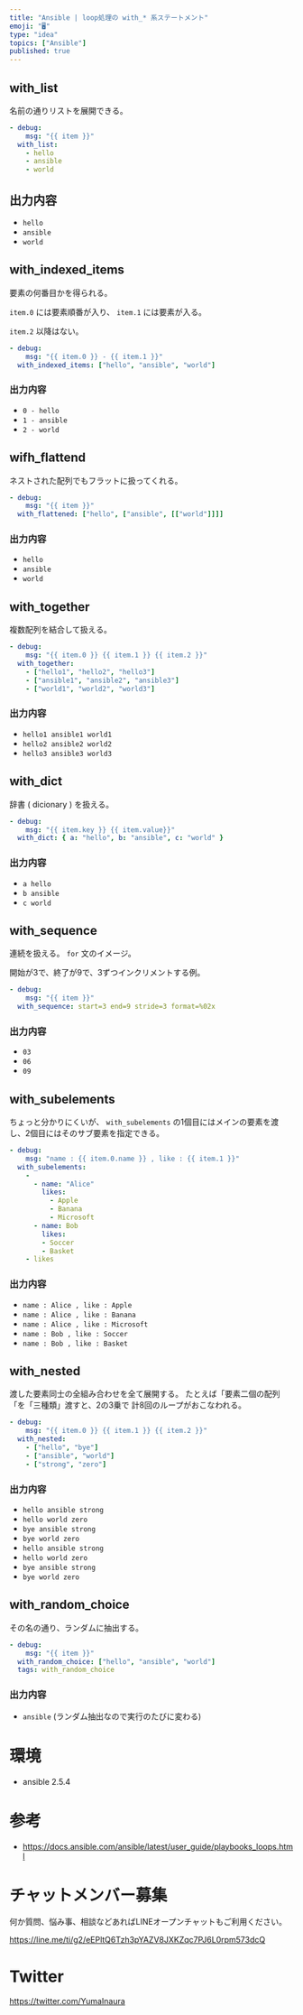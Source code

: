 ```yaml
---
title: "Ansible | loop処理の with_* 系ステートメント"
emoji: "🖥"
type: "idea"
topics: ["Ansible"]
published: true
---
```


## with_list

名前の通りリストを展開できる。

```yaml
- debug:
    msg: "{{ item }}"
  with_list:
    - hello
    - ansible
    - world
```

## 出力内容

- `hello`
- `ansible`
- `world`


## with_indexed_items

要素の何番目かを得られる。

`item.0` には要素順番が入り、
`item.1` には要素が入る。

`item.2` 以降はない。


```yaml
- debug:
    msg: "{{ item.0 }} - {{ item.1 }}"
  with_indexed_items: ["hello", "ansible", "world"]
```

### 出力内容

- `0 - hello`
- `1 - ansible`
- `2 - world`

##  wifh_flattend

ネストされた配列でもフラットに扱ってくれる。

```yaml
- debug:
    msg: "{{ item }}"
  with_flattened: ["hello", ["ansible", [["world"]]]]
```

### 出力内容

- `hello`
- `ansible`
- `world`

## with_together

複数配列を結合して扱える。

```yaml
- debug:
    msg: "{{ item.0 }} {{ item.1 }} {{ item.2 }}"
  with_together:
    - ["hello1", "hello2", "hello3"]
    - ["ansible1", "ansible2", "ansible3"]
    - ["world1", "world2", "world3"]
```

### 出力内容

- `hello1 ansible1 world1`
- `hello2 ansible2 world2`
- `hello3 ansible3 world3`

## with_dict

辞書 ( dicionary ) を扱える。

```yaml
- debug:
    msg: "{{ item.key }} {{ item.value}}"
  with_dict: { a: "hello", b: "ansible", c: "world" }
```

### 出力内容

- `a hello`
- `b ansible`
- `c world`

## with_sequence

連続を扱える。 `for` 文のイメージ。

開始が3で、終了が9で、3ずつインクリメントする例。

```yaml
- debug:
    msg: "{{ item }}"
  with_sequence: start=3 end=9 stride=3 format=%02x
```

### 出力内容

- `03`
- `06`
- `09`

## with_subelements

ちょっと分かりにくいが、 `with_subelements` の1個目にはメインの要素を渡し、2個目にはそのサブ要素を指定できる。

```yaml
- debug:
    msg: "name : {{ item.0.name }} , like : {{ item.1 }}"
  with_subelements: 
    - 
      - name: "Alice"
        likes:
          - Apple
          - Banana
          - Microsoft
      - name: Bob
        likes:
        - Soccer
        - Basket
    - likes
```

### 出力内容

- `name : Alice , like : Apple`
- `name : Alice , like : Banana`
- `name : Alice , like : Microsoft`
- `name : Bob , like : Soccer`
- `name : Bob , like : Basket`


## with_nested

渡した要素同士の全組み合わせを全て展開する。
たとえば「要素二個の配列「を「三種類」渡すと、2の3乗で 計8回のループがおこなわれる。

```yaml
- debug:
    msg: "{{ item.0 }} {{ item.1 }} {{ item.2 }}"
  with_nested:
    - ["hello", "bye"]
    - ["ansible", "world"]
    - ["strong", "zero"]
```

### 出力内容

- `hello ansible strong`
- `hello world zero`
- `bye ansible strong`
- `bye world zero`
- `hello ansible strong `
- `hello world zero`
- `bye ansible strong`
- `bye world zero`

## with_random_choice

その名の通り、ランダムに抽出する。

```yaml
- debug:
    msg: "{{ item }}"
  with_random_choice: ["hello", "ansible", "world"]
  tags: with_random_choice
```

### 出力内容

- `ansible` (ランダム抽出なので実行のたびに変わる)

# 環境

- ansible 2.5.4 

# 参考

- https://docs.ansible.com/ansible/latest/user_guide/playbooks_loops.html








<!-- Update From Qiita API -->

# チャットメンバー募集


何か質問、悩み事、相談などあればLINEオープンチャットもご利用ください。

https://line.me/ti/g2/eEPltQ6Tzh3pYAZV8JXKZqc7PJ6L0rpm573dcQ





# Twitter


https://twitter.com/YumaInaura


<!-- Update From Qiita API -->



